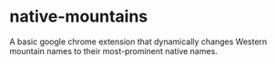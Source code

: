 # native-mountains
A basic google chrome extension that dynamically changes Western mountain names to their most-prominent native names.
